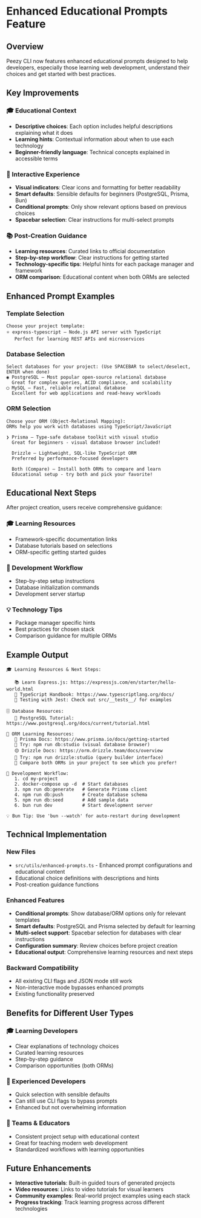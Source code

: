 # Enhanced Educational Prompts Feature

## Overview

Peezy CLI now features enhanced educational prompts designed to help developers, especially those learning web development, understand their choices and get started with best practices.

## Key Improvements

### 🎓 Educational Context

- **Descriptive choices**: Each option includes helpful descriptions explaining what it does
- **Learning hints**: Contextual information about when to use each technology
- **Beginner-friendly language**: Technical concepts explained in accessible terms

### 🚀 Interactive Experience

- **Visual indicators**: Clear icons and formatting for better readability
- **Smart defaults**: Sensible defaults for beginners (PostgreSQL, Prisma, Bun)
- **Conditional prompts**: Only show relevant options based on previous choices
- **Spacebar selection**: Clear instructions for multi-select prompts

### 📚 Post-Creation Guidance

- **Learning resources**: Curated links to official documentation
- **Step-by-step workflow**: Clear instructions for getting started
- **Technology-specific tips**: Helpful hints for each package manager and framework
- **ORM comparison**: Educational content when both ORMs are selected

## Enhanced Prompt Examples

### Template Selection

```
Choose your project template:
⭐ express-typescript — Node.js API server with TypeScript
   Perfect for learning REST APIs and microservices
```

### Database Selection

```
Select databases for your project: (Use SPACEBAR to select/deselect, ENTER when done)
◉ PostgreSQL — Most popular open-source relational database
  Great for complex queries, ACID compliance, and scalability
◯ MySQL — Fast, reliable relational database
  Excellent for web applications and read-heavy workloads
```

### ORM Selection

```
Choose your ORM (Object-Relational Mapping):
ORMs help you work with databases using TypeScript/JavaScript

❯ Prisma — Type-safe database toolkit with visual studio
  Great for beginners - visual database browser included!

  Drizzle — Lightweight, SQL-like TypeScript ORM
  Preferred by performance-focused developers

  Both (Compare) — Install both ORMs to compare and learn
  Educational setup - try both and pick your favorite!
```

## Educational Next Steps

After project creation, users receive comprehensive guidance:

### 🎓 Learning Resources

- Framework-specific documentation links
- Database tutorials based on selections
- ORM-specific getting started guides

### 🚀 Development Workflow

- Step-by-step setup instructions
- Database initialization commands
- Development server startup

### 💡 Technology Tips

- Package manager specific hints
- Best practices for chosen stack
- Comparison guidance for multiple ORMs

## Example Output

```
🎓 Learning Resources & Next Steps:

   📚 Learn Express.js: https://expressjs.com/en/starter/hello-world.html
   🔧 TypeScript Handbook: https://www.typescriptlang.org/docs/
   🧪 Testing with Jest: Check out src/__tests__/ for examples

🗄️ Database Resources:
   📖 PostgreSQL Tutorial: https://www.postgresql.org/docs/current/tutorial.html

🔗 ORM Learning Resources:
   🔷 Prisma Docs: https://www.prisma.io/docs/getting-started
   🎯 Try: npm run db:studio (visual database browser)
   🟡 Drizzle Docs: https://orm.drizzle.team/docs/overview
   🎯 Try: npm run drizzle:studio (query builder interface)
   🤔 Compare both ORMs in your project to see which you prefer!

🚀 Development Workflow:
   1. cd my-project
   2. docker-compose up -d  # Start databases
   3. npm run db:generate   # Generate Prisma client
   4. npm run db:push       # Create database schema
   5. npm run db:seed       # Add sample data
   6. bun run dev           # Start development server

💡 Bun Tip: Use 'bun --watch' for auto-restart during development
```

## Technical Implementation

### New Files

- `src/utils/enhanced-prompts.ts` - Enhanced prompt configurations and educational content
- Educational choice definitions with descriptions and hints
- Post-creation guidance functions

### Enhanced Features

- **Conditional prompts**: Show database/ORM options only for relevant templates
- **Smart defaults**: PostgreSQL and Prisma selected by default for learning
- **Multi-select support**: Spacebar selection for databases with clear instructions
- **Configuration summary**: Review choices before project creation
- **Educational output**: Comprehensive learning resources and next steps

### Backward Compatibility

- All existing CLI flags and JSON mode still work
- Non-interactive mode bypasses enhanced prompts
- Existing functionality preserved

## Benefits for Different User Types

### 🎓 Learning Developers

- Clear explanations of technology choices
- Curated learning resources
- Step-by-step guidance
- Comparison opportunities (both ORMs)

### 🚀 Experienced Developers

- Quick selection with sensible defaults
- Can still use CLI flags to bypass prompts
- Enhanced but not overwhelming information

### 👥 Teams & Educators

- Consistent project setup with educational context
- Great for teaching modern web development
- Standardized workflows with learning opportunities

## Future Enhancements

- **Interactive tutorials**: Built-in guided tours of generated projects
- **Video resources**: Links to video tutorials for visual learners
- **Community examples**: Real-world project examples using each stack
- **Progress tracking**: Track learning progress across different technologies
